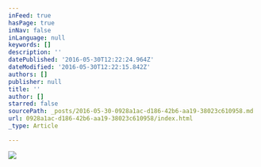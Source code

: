 ```yaml
---
inFeed: true
hasPage: true
inNav: false
inLanguage: null
keywords: []
description: ''
datePublished: '2016-05-30T12:22:24.964Z'
dateModified: '2016-05-30T12:22:15.842Z'
authors: []
publisher: null
title: ''
author: []
starred: false
sourcePath: _posts/2016-05-30-0928a1ac-d186-42b6-aa19-38023c610958.md
url: 0928a1ac-d186-42b6-aa19-38023c610958/index.html
_type: Article

---
```

![](https://the-grid-user-content.s3-us-west-2.amazonaws.com/ca3bb684-7858-4e34-9947-1a9ae4a759cc.jpg)